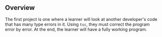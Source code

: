 ## Overview

The first project is one where a learner will look at another developer's code that has many type errors in it. Using `tsc`, they must correct the program error by error. At the end, the learner will have a fully working program.
